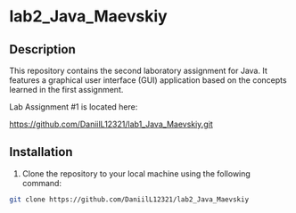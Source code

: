 # lab2_Java_Maevskiy

## Description

This repository contains the second laboratory assignment for Java. It features a graphical user interface (GUI) application based on the concepts learned in the first assignment.

Lab Assignment #1 is located here:

https://github.com/DaniilL12321/lab1_Java_Maevskiy.git

## Installation

1. Clone the repository to your local machine using the following command:

```bash
git clone https://github.com/DaniilL12321/lab2_Java_Maevskiy
